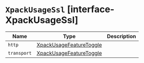 # `XpackUsageSsl` [interface-XpackUsageSsl]

| Name | Type | Description |
| - | - | - |
| `http` | [XpackUsageFeatureToggle](./XpackUsageFeatureToggle.md) | &nbsp; |
| `transport` | [XpackUsageFeatureToggle](./XpackUsageFeatureToggle.md) | &nbsp; |
